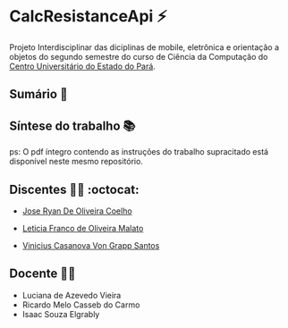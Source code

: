 # CalcResistanceApi :zap:

Projeto Interdisciplinar das diciplinas de mobile, eletrônica e orientação a objetos do segundo semestre do curso de Ciência da Computação do [Centro Universitário do Estado do Pará](https://www.cesupa.br/).


## Sumário :open_book:


## Síntese do trabalho :books:

ps: O pdf íntegro contendo as instruções do trabalho supracitado está disponível neste mesmo repositório.

## Discentes :man_technologist: :octocat:

- [Jose Ryan De Oliveira Coelho](https://github.com/RyanOlivrDev)

- [Leticia Franco de Oliveira Malato](https://github.com/LeticiaMalato)

- [Vinicius Casanova Von Grapp Santos](https://github.com/Vini-Casanova)


## Docente :man_teacher:
- Luciana de Azevedo Vieira
- Ricardo Melo Casseb do Carmo
- Isaac Souza Elgrably
